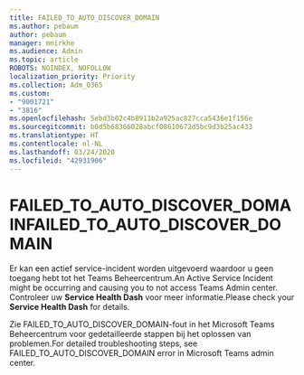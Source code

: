 ```yaml
---
title: FAILED_TO_AUTO_DISCOVER_DOMAIN
ms.author: pebaum
author: pebaum
manager: mnirkhe
ms.audience: Admin
ms.topic: article
ROBOTS: NOINDEX, NOFOLLOW
localization_priority: Priority
ms.collection: Adm_O365
ms.custom:
- "9001721"
- "3816"
ms.openlocfilehash: 5ebd3b02c4b8911b2a925ac827cca5436e1f156e
ms.sourcegitcommit: b0d5b68366028abcf08610672d5bc9d3b25ac433
ms.translationtype: HT
ms.contentlocale: nl-NL
ms.lasthandoff: 03/24/2020
ms.locfileid: "42931906"
---
```

# <a name="failed_to_auto_discover_domain"></a><span data-ttu-id="31142-102">FAILED_TO_AUTO_DISCOVER_DOMAIN</span><span class="sxs-lookup"><span data-stu-id="31142-102">FAILED_TO_AUTO_DISCOVER_DOMAIN</span></span>

<span data-ttu-id="31142-103">Er kan een actief service-incident worden uitgevoerd waardoor u geen toegang hebt tot het Teams Beheercentrum.</span><span class="sxs-lookup"><span data-stu-id="31142-103">An Active Service Incident might be occurring and causing you to not access Teams Admin center.</span></span> <span data-ttu-id="31142-104">Controleer uw **Service Health Dash** voor meer informatie.</span><span class="sxs-lookup"><span data-stu-id="31142-104">Please check your **Service Health Dash** for details.</span></span>

<span data-ttu-id="31142-105">Zie FAILED_TO_AUTO_DISCOVER_DOMAIN-fout in het Microsoft Teams Beheercentrum voor gedetailleerde stappen bij het oplossen van problemen.</span><span class="sxs-lookup"><span data-stu-id="31142-105">For detailed troubleshooting steps, see FAILED_TO_AUTO_DISCOVER_DOMAIN error in Microsoft Teams admin center.</span></span>
